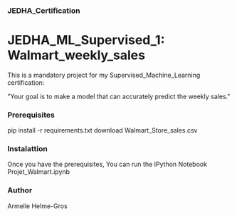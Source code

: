 ### JEDHA_Certification

# JEDHA_ML_Supervised_1: Walmart_weekly_sales

This is a mandatory project for my Supervised_Machine_Learning certification:

"Your goal is to make a model that can accurately predict the weekly sales."

### Prerequisites

pip install -r requirements.txt
download Walmart_Store_sales.csv

### Instalattion

Once you have the prerequisites, You can run the IPython Notebook 
Projet_Walmart.ipynb

### Author

Armelle Helme-Gros
